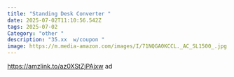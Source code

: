 ```yaml
---
title: "Standing Desk Converter "
date: 2025-07-02T11:10:56.542Z
tags: 2025-07-02
Category: "other "
description: "35.xx  w/coupon "
image: https://m.media-amazon.com/images/I/71NQGA0KCCL._AC_SL1500_.jpg
---
```

https://amzlink.to/az0XStZjPAjxw ad